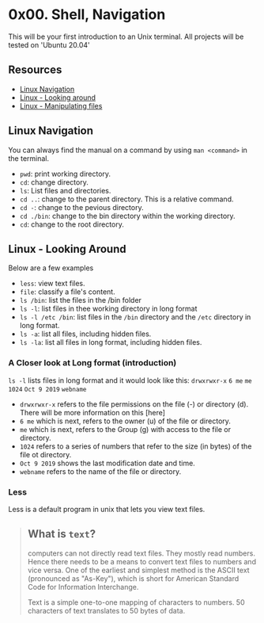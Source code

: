 # 0x00. Shell, Navigation

This will be your first introduction to an Unix terminal.
All projects will be tested on 'Ubuntu 20.04'

## Resources

* [Linux Navigation](http://linuxcommand.org/lc3_lts0020.php)
* [Linux - Looking around](http://linuxcommand.org/lc3_lts0030.php)
* [Linux - Manipulating files](http://linuxcommand.org/lc3_lts0050.php)

## Linux Navigation

You can always find the manual on a command by using `man <command>` in the terminal.

- `pwd`: print working directory.
- `cd`: change directory.
- `ls`: List files and directories.
- `cd ..`: change to the parent directory. This is a relative command.
- `cd -`: change to the pevious directory.
- `cd ./bin`: change to the bin directory within the working directory.
- `cd`: change to the root directory.

## Linux - Looking Around

Below are a few examples
- `less`: view text files.
- `file`: classify a file's content.
- `ls /bin`: list the files in the /bin folder
- `ls -l`: list files in thee working directory in long format
- `ls -l /etc /bin`: list files in the `/bin` directory and the `/etc` directory in long format.
- `ls -a`: list all files, including hidden files.
- `ls -la`: list all files in long format, including hidden files.

### A Closer look at Long format (introduction)

`ls -l` lists files in long format and it would look like this:
`drwxrwxr-x` `6 me` `me` `1024` `Oct 9 2019` `webname`

- `drwxrwxr-x` refers to the file permissions on the file (-) or directory (d). There will be more information on this [here]
- `6 me` which is next, refers to the owner (u) of the file or directory.
- `me` which is next, refers to the Group (g) with access to the file or directory.
- `1024` refers to a series of numbers that  refer to the size (in bytes) of the file ot directory.
- `Oct 9 2019` shows the last modification date and time.
- `webname` refers to the name of the file or directory.

### Less

Less is a default program in unix that lets you view text files.

> ## What is `text`?
> computers can not directly read text files. They mostly read numbers. Hence there needs to be a means to convert text files to numbers and vice versa. One of the earliest and simplest method is the ASCII text (pronounced as "As-Key"), which is short for American Standard Code for Information Interchange.
>
> Text is a simple one-to-one mapping of characters to numbers. 50 characters of text translates to 50 bytes of data. 

